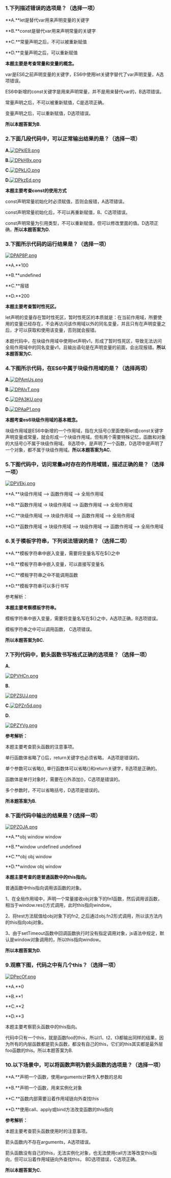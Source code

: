 ### 1.下列描述错误的选项是？（选择一项）

**A.**let是替代var用来声明变量的关键字

**B.**const是替代var用来声明常量的关键字

**C.**常量声明之后，不可以被重新赋值

**D.**变量声明之后，可以重新赋值



**本题主要是考查常量和变量的概念。**

var是ES6之前声明变量的关键字，ES6中使用let关键字替代了var声明变量，A选项错误。

ES6中新增的const关键字是用来声明常量，并不是用来替代var的，B选项错误。

常量声明之后，不可以被重新赋值，C是选项正确。

变量声明之后，可以重新赋值，D选项错误。

**所以本题答案为B.**



### 2.下面几段代码中，可以正常输出结果的是？（选择一项）

**A.**[![DPkIE9.png](https://s3.ax1x.com/2020/11/14/DPkIE9.png)](https://imgchr.com/i/DPkIE9)

**B.**[![DPkH9x.png](https://s3.ax1x.com/2020/11/14/DPkH9x.png)](https://imgchr.com/i/DPkH9x)

**C.**[![DPkLjO.png](https://s3.ax1x.com/2020/11/14/DPkLjO.png)](https://imgchr.com/i/DPkLjO)

**D.**[![DPkzEd.png](https://s3.ax1x.com/2020/11/14/DPkzEd.png)](https://imgchr.com/i/DPkzEd)



**本题主要考查const的使用方式**

const声明常量初始化时必须赋值，否则会报错，A选项错误。

const声明常量初始化后，不可以再重新赋值，B、C选项错误。

const声明常量为引用类型，不可以重新赋值，但可以修改里面的值。D选项正确，**所以本题答案为D.**



### 3.下图所示代码的运行结果是？（选择一项）

[![DPAP8P.png](https://s3.ax1x.com/2020/11/14/DPAP8P.png)](https://imgchr.com/i/DPAP8P)

**A.**100

**B.**undefined

**C.**报错

**D.**200



**本题主要考查暂时性死区。**

let声明的变量存在暂时性死区，暂时性死区的本质就是：在当前作用域，所要使用的变量已经存在，不会再访问该作用域以外的同名变量，并且只有在声明变量之后，才可以获取和使用该变量，否则就会报错。

本题代码中，在块级作用域中使用let声明v1，形成了暂时性死区，导致无法访问全局作用域中的同名变量v1，且输出语句是在声明变量的前面，会出现报错。**所以本题答案为C.**



### 4.下图所示代码，在ES6中属于块级作用域的是？（选择两项）



**A.**[![DPAmUs.png](https://s3.ax1x.com/2020/11/14/DPAmUs.png)](https://imgchr.com/i/DPAmUs)

**B.**[![DPAlvT.png](https://s3.ax1x.com/2020/11/14/DPAlvT.png)](https://imgchr.com/i/DPAlvT)

**C.**[![DPA3KU.png](https://s3.ax1x.com/2020/11/14/DPA3KU.png)](https://imgchr.com/i/DPA3KU)

**D.**[![DPAaP1.png](https://s3.ax1x.com/2020/11/14/DPAaP1.png)](https://imgchr.com/i/DPAaP1)



**本题考查es6块级作用域的基本概念。**

块级作用域是ES6中新增的一个作用域，指在大括号{}里面使用let或const关键字声明变量或常量，就会形成一个块级作用域。但有两个需要特殊记忆，函数和对象的大括号{}不属于块级作用域。
B选项中，是声明了一个函数，D选项中是声明了一个对象，都不属于块级作用域。**所以本题答案为AC.**





### 5.下图代码中，访问常量a时存在的作用域链，描述正确的是？（选择一项）

[![DPVEkj.png](https://s3.ax1x.com/2020/11/14/DPVEkj.png)](https://imgchr.com/i/DPVEkj)



**A.**块级作用域 –> 函数作用域 –> 全局作用域

**B.**函数作用域 -> 块级作用域 –> 函数作用域 –> 全局作用域

**C.**块级作用域 –> 块级作用域 –> 函数作用域 –> 全局作用域

**D.**函数作用域 -> 块级作用域 –> 块级作用域 –> 函数作用域 –> 全局作用域



### 6.关于模板字符串，下列说法错误的是？（选择二项）



**A.**模板字符串中嵌入变量，需要将变量名写在${}之中

**B.**模板字符串中嵌入变量，可以直接写变量名

**C.**模板字符串之中不能调用函数

**D.**模板字符串可以多行书写



参考解析：

**本题主要考察模板字符串。**

模板字符串中嵌入变量，需要将变量名写在${}之中，A选项正确，B选项错误。

模板字符串之中可以调用函数， C选项错误。

**所以本题答案为BC.**



### 7.下列代码中，箭头函数书写格式正确的选项是？（选择一项） 

**A.**

[![DPVHCn.png](https://s3.ax1x.com/2020/11/14/DPVHCn.png)](https://imgchr.com/i/DPVHCn)

**B.**

[![DPZSUJ.png](https://s3.ax1x.com/2020/11/14/DPZSUJ.png)](https://imgchr.com/i/DPZSUJ)

**C.**[![DPZn5d.png](https://s3.ax1x.com/2020/11/14/DPZn5d.png)](https://imgchr.com/i/DPZn5d)

**D.**

[![DPZYVg.png](https://s3.ax1x.com/2020/11/14/DPZYVg.png)](https://imgchr.com/i/DPZYVg)



**参考解析：**

本题主要考查箭头函数的注意事项。

单行函数体省略了{}后，return关键字也必须省略， A选项是错误的。

单个参数可以省略(), 单行函数体可以省略{}和return关键字，B选项是正确的。

函数体是单行对象时，需要在{}外添加()，C选项是错误的。

多个参数时，不可以省略括号，D选项是错误的。

**所本题答案为B.**



### 8.下面代码中输出的结果是？(选择一项）

[![DPZOJA.png](https://s3.ax1x.com/2020/11/14/DPZOJA.png)](https://imgchr.com/i/DPZOJA)

**A.**obj window window

**B.**window undefined undefined

**C.**obj obj window

**D.**window obj window



**本题主要考查的是普通函数中的this指向。**

普通函数中this指向调用该函数的对象。

1、在全局作用域中，声明一个常量接收obj对象下的fn1函数，然后调用该函数，相当于window.res()方式调用，此时this指向window。

2、将test方法赋值给obj对象下的fn2, 之后通过obj.fn2形式调用，所以该方法内的this指向obj对象。

3、由于setTimeout函数中回调函数执行时没有指定调用对象，js语法中规定，默认是window对象调用的，所以this指向window。

**所以本题答案为D.**



### 9.观察下图，代码之中有几个this？（选择一项）

[![DPecOf.png](https://s3.ax1x.com/2020/11/14/DPecOf.png)](https://imgchr.com/i/DPecOf)

**A.**0

**B.**1

**C.**2

**D.**3



本题主要考察箭头函数中的this指向。

代码中只有一个this，就是函数foo的this，所以t1、t2、t3都输出同样的结果，因为所有的内层函数都是箭头函数，都没有自己的this，它们的this其实都是最外层foo函数的this。所以本题答案为B.



### 10.以下场景中，可以将函数声明为箭头函数的选项是？（选择一项）

**A.**声明一个函数，使用arguments计算传入参数的总和

**B.**声明一个函数，用来实例化对象

**C.**函数内部需要沿着作用域链向外查找this

**D.**使用call、apply或bind方法改变函数的this指向



**参考解析：**

本题主要考查箭头函数使用时的注意事项。

箭头函数内不存在arguments，A选项错误。

箭头函数没有自己的this，无法实例化对象，也无法使用call方法等改变this指向，但可以沿着作用域链向外查找this， BD选项错误，C选项正确。

**所以本题答案为C.**